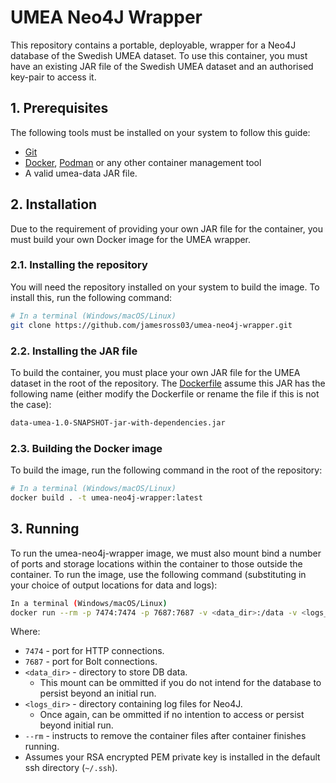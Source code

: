 # UMEA Neo4J Wrapper
This repository contains a portable, deployable, wrapper for a Neo4J database of the Swedish UMEA dataset. To use this container, you must have an existing JAR file of the Swedish UMEA dataset and an authorised key-pair to access it.

## 1. Prerequisites
The following tools must be installed on your system to follow this guide:
- [Git](https://git-scm.com/)
- [Docker](https://www.docker.com/), [Podman](https://podman.io/) or any other container management tool
- A valid umea-data JAR file.

## 2. Installation
Due to the requirement of providing your own JAR file for the container, you must build your own Docker image for the UMEA wrapper. 

### 2.1. Installing the repository
You will need the repository installed on your system to build the image. To install this, run the following command:

```sh
# In a terminal (Windows/macOS/Linux)
git clone https://github.com/jamesross03/umea-neo4j-wrapper.git
```

### 2.2. Installing the JAR file
To build the container, you must place your own JAR file for the UMEA dataset in the root of the repository. The [Dockerfile](./Dockerfile) assume this JAR has the following name (either modify the Dockerfile or rename the file if this is not the case):

```txt
data-umea-1.0-SNAPSHOT-jar-with-dependencies.jar
```

### 2.3. Building the Docker image
To build the image, run the following command in the root of the repository:

```sh
# In a terminal (Windows/macOS/Linux)
docker build . -t umea-neo4j-wrapper:latest
```

## 3. Running
To run the umea-neo4j-wrapper image, we must also mount bind a number of ports and storage locations within the container to those outside the container. To run the image, use the following command (substituting in your choice of output locations for data and logs):

```sh
In a terminal (Windows/macOS/Linux)
docker run --rm -p 7474:7474 -p 7687:7687 -v <data_dir>:/data -v <logs_dir>:/logs  -v ~/.ssh:/root/.ssh umea-neo4j-wrapper:latest
```

Where:
- `7474` - port for HTTP connections.
- `7687` - port for Bolt connections.
- `<data_dir>` - directory to store DB data.
    - This mount can be ommitted if you do not intend for the database to persist beyond an initial run.
- `<logs_dir>` - directory containing log files for Neo4J.
    - Once again, can be ommitted if no intention to access or persist beyond initial run.
- `--rm` - instructs to remove the container files after container finishes running.
- Assumes your RSA encrypted PEM private key is installed in the default ssh directory (`~/.ssh`).
